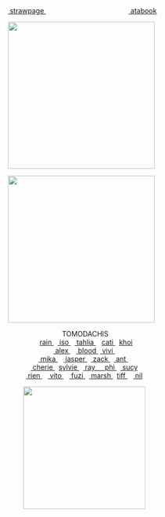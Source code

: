 
<div align="center"> ‎‎‎ ‎<a href="https://yejun.straw.page"> strawpage </a> ‎‎‎ ‎‎    ‎‎‎‎‎ ‎‎‎ ‎‎ ‎‎‎‎ ‎‎‎‎ ‎‎‎‎ ‎‎‎‎‎‎‎‎       ‎‎‎‎‎ ‎‎‎ ‎‎ ‎‎‎‎ ‎‎‎‎ ‎‎‎‎ ‎‎‎‎‎‎‎‎      ‎‎ ‎‎‎‎‎‎    ‎‎‎‎‎‎ ‎‎‎  ‎‎‎‎‎ ‎‎‎ ‎‎ ‎‎‎‎ ‎‎‎‎ ‎‎‎‎ ‎‎‎‎‎‎‎‎   ‎‎‎‎‎‎    ‎‎‎‎‎‎ ‎‎‎ ‎‎ ‎‎‎‎‎‎    ‎‎‎‎‎‎ ‎‎‎‎‎‎‎‎ ‎‎‎ ‎‎ ‎‎‎‎ ‎‎‎‎ ‎‎‎‎ ‎‎‎‎‎‎‎‎      ‎‎ ‎‎‎‎‎‎    ‎‎‎‎‎‎ ‎‎‎<a href="https://gojo.atabook.org"> atabook </a>
 </div> 


<p align="center"> <img src="https://i.postimg.cc/3RVT5YXT/Screenshot-2025-05-22-07-48-00-734-com-instagram-android-edit-2.jpg" width=300> </p>
<p align="center"> 
 
<p align="center"> <a href="https://github.com/kittinan/spotify-github-profile"><img src="https://spotify-github-profile.kittinanx.com/api/view?uid=vp0l8no3f2w2gwvtee007igpn&cover_image=true&theme=novatorem&show_offline=false&background_color=121212&interchange=true&bar_color=4e98b1&bar_color_cover=false" width=300 ></a> </p>

<div align="center">  ‎    ‎   ‎‎  ‎ TOMODACHIS </div> 

<div align="center">    ‎‎‎  ‎‎   ‎‎‎  ‎‎  ‎‎ <a href="https://github.com/orekoto"> rain </a>  ‎‎‎  ‎‎ ‎<a href="https://github.com/yaoidemon"> iso   </a> ‎‎‎  ‎  ‎‎‎‎‎<a href="https://github.com/FIeshwater"> tahlia </a>‎‎‎‎‎  ‎ ‎‎‎  <a href="https://github.com/eatsleepedge"> cati </a>  ‎   ‎‎ <a href="https://github.com/10shadows"> khoi </a>
 </div> 
 <div align="center"> ‎‎‎  ‎‎ ‎‎ ‎‎‎‎‎<a href="https://github.com/sanspilled"> alex </a>  ‎ ‎‎‎  ‎‎ ‎‎‎‎‎<a href="https://github.com/cupiddict"> blood </a>   ‎‎ ‎‎‎‎‎<a href="https://github.com/yumefujo">  vivi </a>  ‎ 
 </div> 
   <div align="center"> ‎‎‎  ‎‎ ‎‎ ‎<a href="https://github.com/clubsick"> mika </a> ‎ ‎‎ ‎‎ ‎<a href="https://github.com/hua-binan"> jasper </a> ‎‎‎  ‎‎‎‎‎‎‎ ‎‎‎‎‎<a href="https://github.com/basementjazz"> zack </a>  ‎   ‎‎ ‎‎‎‎‎<a href="https://github.com/yaoishida"> ant </a>   ‎‎ ‎‎‎‎‎ 
 </div> 
  <div align="center"> ‎‎‎  ‎‎ ‎‎ ‎‎‎‎‎<a href="https://github.com/cheriecrush"> cherie </a>  ‎   ‎‎ <a href="https://github.com/lobocorp"> sylvie </a>   ‎   ‎‎  ‎‎‎‎‎<a href="https://github.com/9THNINJA"> ray ‎‎‎ ‎‎‎  ‎‎ ‎‎‎‎‎<a href="https://github.com/fujoshphi"> phi </a>  ‎   ‎‎  ‎‎‎‎‎<a href="https://github.com/kyostro"> sucy </a>
 </div> 
  <div align="center">   ‎‎ ‎‎‎‎‎  ‎‎ ‎‎‎‎‎‎‎‎‎‎<a href="https://github.com/enilll"> rien </a> ‎‎   ‎‎ ‎‎‎‎‎‎‎ ‎<a href="https://github.com/purrcore"> vito </a> ‎‎‎  ‎‎ ‎‎ ‎‎‎‎‎<a href="https://github.com/fuziyamas"> fuzi </a>  ‎   ‎‎ ‎‎‎‎‎<a href="https://github.com/vampaku"> marsh </a>  ‎   ‎‎ <a href="https://github.com/twerkfesting"> tiff </a>   ‎‎‎ ‎‎ ‎‎ ‎<a href="https://github.com/thangyu"> nil </a> 
 </div> 
  

 
<p align="center">   ‎   ‎‎  ‎  ‎‎‎‎‎<img src="https://64.media.tumblr.com/ba3b0180e4c74453121755d62a05cc1c/0c91b70a60d25622-07/s1280x1920/f16c530aa9d27a4a0720a93feb43b1040884929f.pnj" width=250> </p>
<p align="center"> 
